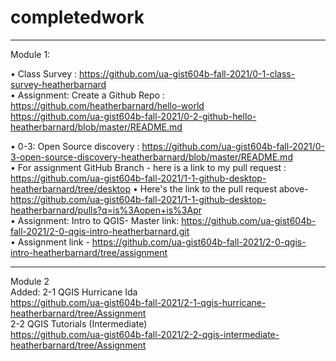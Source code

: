# completedwork
----------------------------------------------------------------------------------------------------------------------------------------------
Module 1: </br>

•	Class Survey : https://github.com/ua-gist604b-fall-2021/0-1-class-survey-heatherbarnard</br>
•	Assignment: Create a Github Repo : https://github.com/heatherbarnard/hello-world</br>
https://github.com/ua-gist604b-fall-2021/0-2-github-hello-heatherbarnard/blob/master/README.md</br>

•	0-3: Open Source discovery : https://github.com/ua-gist604b-fall-2021/0-3-open-source-discovery-heatherbarnard/blob/master/README.md</br>
•	For assignment GitHub Branch - here is a link to my pull request : https://github.com/ua-gist604b-fall-2021/1-1-github-desktop-heatherbarnard/tree/desktop
•	Here's the link to the pull request above- https://github.com/ua-gist604b-fall-2021/1-1-github-desktop-heatherbarnard/pulls?q=is%3Aopen+is%3Apr</br>
•	Assignment: Intro to QGIS-  Master link:  https://github.com/ua-gist604b-fall-2021/2-0-qgis-intro-heatherbarnard.git </br>
•	Assignment link - https://github.com/ua-gist604b-fall-2021/2-0-qgis-intro-heatherbarnard/tree/assignment</br>

------------------------------------------------------------------------------------------------------------------------------------------------
Module 2</br>
Added: 2-1 QGIS Hurricane Ida</br>
https://github.com/ua-gist604b-fall-2021/2-1-qgis-hurricane-heatherbarnard/tree/Assignment</br>
2-2 QGIS Tutorials (Intermediate)</br>
https://github.com/ua-gist604b-fall-2021/2-2-qgis-intermediate-heatherbarnard/tree/Assignment</br>

